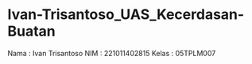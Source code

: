 # Ivan-Trisantoso_UAS_Kecerdasan-Buatan
Nama  : Ivan Trisantoso
NIM   : 221011402815
Kelas : 05TPLM007
